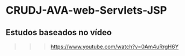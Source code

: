 # CRUDJ-AVA-web-Servlets-JSP

## Estudos baseados no vídeo


 >>> https://www.youtube.com/watch?v=0Am4uRrgH6Y
